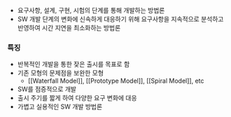 - 요구사항, 설계, 구현, 시험의 단계를 통해 개발하는 방법론
- SW 개발 단계의 변화에 신속하게 대응하기 위해 요구사항을 지속적으로 분석하고 반영하여 시간 지연을 최소화하는 방법론

### 특징
- 반복적인 개발을 통한 잦은 출시를 목표로 함
- 기존 모형의 문제점을 보완한 모형
	- [[Waterfall Model]], [[Prototype Model]], [[Spiral Model]], etc
- SW를 점증적으로 개발
- 출시 주기를 짧게 하여 다양한 요구 변화에 대응
- 가볍고 실용적인 SW 개발 방법론
